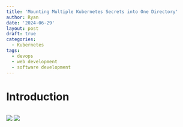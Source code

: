 ```yaml
---
title: 'Mounting Multiple Kubernetes Secrets into One Directory'
author: Ryan
date: '2024-06-29'
layout: post
draft: true
categories:
  - Kubernetes
tags:
  - devops
  - web development
  - software development
---
```


# Introduction

```

```

[![](https://rnemeth90.github.io/images/acr-403.png)](https://rnemeth90.github.io/images/acr-403.png)
[![](https://rnemeth90.github.io/images/acr-403-02.png)](https://rnemeth90.github.io/images/acr-403-02.png)

